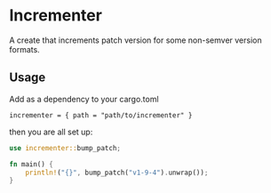 # Incrementer

A create that increments patch version for some non-semver version formats.

## Usage

Add as a dependency to your cargo.toml

```
incrementer = { path = "path/to/incrementer" }
```

then you are all set up:

```rust
use incrementer::bump_patch;

fn main() {
    println!("{}", bump_patch("v1-9-4").unwrap());
}
```

